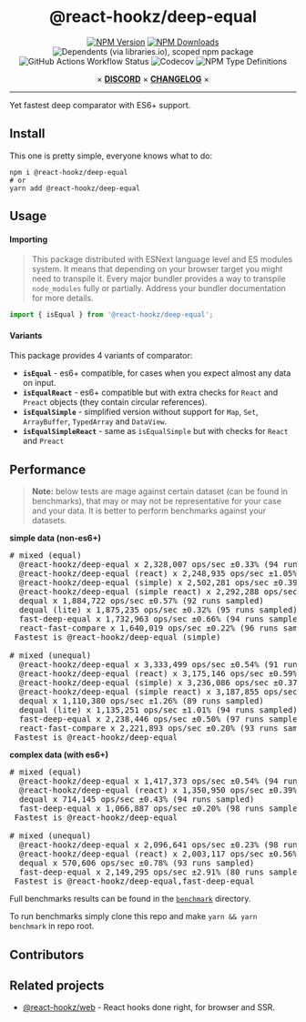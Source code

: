 <div align="center">

# @react-hookz/deep-equal

[![NPM Version](https://img.shields.io/npm/v/%40react-hookz%2Fdeep-equal?style=flat-square)](https://www.npmjs.com/package/@react-hookz/deep-equal)
[![NPM Downloads](https://img.shields.io/npm/dm/%40react-hookz%2Fdeep-equal?style=flat-square)](https://www.npmjs.com/package/@react-hookz/deep-equal)
![Dependents (via libraries.io), scoped npm package](https://img.shields.io/librariesio/dependents/npm/%40react-hookz/deep-equal?style=flat-square)
![GitHub Actions Workflow Status](https://img.shields.io/github/actions/workflow/status/react-hookz/deep-equal/CI.yml?style=flat-square)
![Codecov](https://img.shields.io/codecov/c/github/react-hookz/deep-equal?style=flat-square)
![NPM Type Definitions](https://img.shields.io/npm/types/%40react-hookz%2Fdeep-equal?style=flat-square)

× **[DISCORD](https://discord.gg/Fjwphtu65f)**
× **[CHANGELOG](https://github.com/react-hookz/deep-equal/blob/master/CHANGELOG.md)**
×

</div>

---

Yet fastest deep comparator with ES6+ support.

## Install

This one is pretty simple, everyone knows what to do:

```shell
npm i @react-hookz/deep-equal
# or
yarn add @react-hookz/deep-equal
```

## Usage

#### Importing

> This package distributed with ESNext language level and ES modules system.
> It means that depending on your browser target you might need to transpile it. Every major
> bundler provides a way to transpile `node_modules` fully or partially.
> Address your bundler documentation for more details.

```ts
import { isEqual } from '@react-hookz/deep-equal';
```

#### Variants

This package provides 4 variants of comparator:

- **`isEqual`** - es6+ compatible, for cases when you expect almost any data on input.
- **`isEqualReact`** - es6+ compatible but with extra checks for `React` and `Preact` objects (they
  contain circular references).
- **`isEqualSimple`** - simplified version without support for `Map`, `Set`, `ArrayBuffer`,
  `TypedArray` and `DataView`.
- **`isEqualSimpleReact`** - same as `isEqualSimple` but with checks for `React` and `Preact`

## Performance

> **Note:** below tests are mage against certain dataset (can be found in benchmarks), that may or
> may not be representative for your case and your data.
> It is better to perform benchmarks against your datasets.

**simple data (non-es6+)**

<pre>
# mixed (equal)
  @react-hookz/deep-equal x 2,328,007 ops/sec ±0.33% (94 runs sampled)
  @react-hookz/deep-equal (react) x 2,248,935 ops/sec ±1.05% (92 runs sampled)
  @react-hookz/deep-equal (simple) x 2,502,281 ops/sec ±0.39% (97 runs sampled)
  @react-hookz/deep-equal (simple react) x 2,292,288 ops/sec ±0.91% (93 runs sampled)
  dequal x 1,884,722 ops/sec ±0.57% (92 runs sampled)
  dequal (lite) x 1,875,235 ops/sec ±0.32% (95 runs sampled)
  fast-deep-equal x 1,732,963 ops/sec ±0.66% (94 runs sampled)
  react-fast-compare x 1,640,019 ops/sec ±0.22% (96 runs sampled)
 Fastest is @react-hookz/deep-equal (simple)

# mixed (unequal)
  @react-hookz/deep-equal x 3,333,499 ops/sec ±0.54% (91 runs sampled)
  @react-hookz/deep-equal (react) x 3,175,146 ops/sec ±0.59% (94 runs sampled)
  @react-hookz/deep-equal (simple) x 3,236,086 ops/sec ±0.37% (92 runs sampled)
  @react-hookz/deep-equal (simple react) x 3,187,855 ops/sec ±0.48% (96 runs sampled)
  dequal x 1,110,380 ops/sec ±1.26% (89 runs sampled)
  dequal (lite) x 1,135,251 ops/sec ±1.01% (94 runs sampled)
  fast-deep-equal x 2,238,446 ops/sec ±0.50% (97 runs sampled)
  react-fast-compare x 2,221,893 ops/sec ±0.20% (93 runs sampled)
 Fastest is @react-hookz/deep-equal
</pre>

**complex data (with es6+)**

<pre>
# mixed (equal)
  @react-hookz/deep-equal x 1,417,373 ops/sec ±0.54% (94 runs sampled)
  @react-hookz/deep-equal (react) x 1,350,950 ops/sec ±0.39% (89 runs sampled)
  dequal x 714,145 ops/sec ±0.43% (94 runs sampled)
  fast-deep-equal x 1,066,887 ops/sec ±0.20% (98 runs sampled)
 Fastest is @react-hookz/deep-equal

# mixed (unequal)
  @react-hookz/deep-equal x 2,096,641 ops/sec ±0.23% (98 runs sampled)
  @react-hookz/deep-equal (react) x 2,003,117 ops/sec ±0.56% (95 runs sampled)
  dequal x 570,606 ops/sec ±0.78% (93 runs sampled)
  fast-deep-equal x 2,149,295 ops/sec ±2.91% (80 runs sampled)
 Fastest is @react-hookz/deep-equal,fast-deep-equal
</pre>

Full benchmarks results can be found in the [`benchmark`](/benchmark) directory.

To run benchmarks simply clone this repo and make `yarn && yarn benchmark` in repo root.

## Contributors

<!-- readme: collaborators,contributors,semantic-release-bot/-,lint-action/- -start -->
<!-- readme: collaborators,contributors,semantic-release-bot/-,lint-action/- -end -->

## Related projects

- [@react-hookz/web](https://github.com/react-hookz/web) - React hooks done right, for browser and
  SSR.
